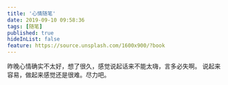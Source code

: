 ```yaml
---
title: '心情随笔'
date: 2019-09-10 09:58:36
tags: [随笔]
published: true
hideInList: false
feature: https://source.unsplash.com/1600x900/?book
---
```


昨晚心情确实不太好，想了很久，感觉说起话来不能太嗨，言多必失啊。
说起来容易，做起来感觉还是很难。尽力吧。